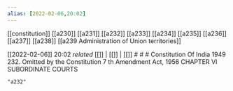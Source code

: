 ```yaml
---
alias: [2022-02-06,20:02]
---
```

[[constitution]] [[a230]] [[a231]] [[a232]] [[a233]] [[a234]] [[a235]] [[a236]] [[a237]] [[a238]] [[a239 Administration of Union territories]]

[[2022-02-06]] 20:02 _related_ [[]] | [[]] | [[]] # # #
Constitution Of India 1949
232. Omitted by the Constitution 7 th Amendment Act, 1956 CHAPTER VI SUBORDINATE COURTS
```query
"a232"
```